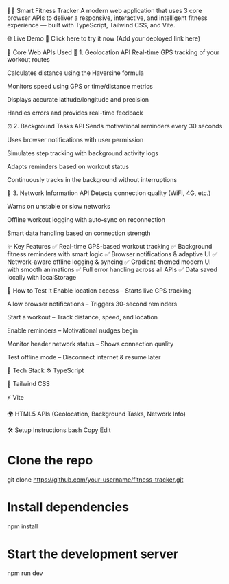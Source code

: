 🏋️‍♂️ Smart Fitness Tracker
A modern web application that uses 3 core browser APIs to deliver a responsive, interactive, and intelligent fitness experience — built with TypeScript, Tailwind CSS, and Vite.

🌐 Live Demo
🔗 Click here to try it now (Add your deployed link here)

📌 Core Web APIs Used
📍 1. Geolocation API
Real-time GPS tracking of your workout routes

Calculates distance using the Haversine formula

Monitors speed using GPS or time/distance metrics

Displays accurate latitude/longitude and precision

Handles errors and provides real-time feedback

⏰ 2. Background Tasks API
Sends motivational reminders every 30 seconds

Uses browser notifications with user permission

Simulates step tracking with background activity logs

Adapts reminders based on workout status

Continuously tracks in the background without interruptions

📶 3. Network Information API
Detects connection quality (WiFi, 4G, etc.)

Warns on unstable or slow networks

Offline workout logging with auto-sync on reconnection

Smart data handling based on connection strength

✨ Key Features
✅ Real-time GPS-based workout tracking
✅ Background fitness reminders with smart logic
✅ Browser notifications & adaptive UI
✅ Network-aware offline logging & syncing
✅ Gradient-themed modern UI with smooth animations
✅ Full error handling across all APIs
✅ Data saved locally with localStorage

🚀 How to Test It
Enable location access – Starts live GPS tracking

Allow browser notifications – Triggers 30-second reminders

Start a workout – Track distance, speed, and location

Enable reminders – Motivational nudges begin

Monitor header network status – Shows connection quality

Test offline mode – Disconnect internet & resume later

📁 Tech Stack
⚙️ TypeScript

🎨 Tailwind CSS

⚡ Vite

🌍 HTML5 APIs (Geolocation, Background Tasks, Network Info)

🛠️ Setup Instructions
bash
Copy
Edit
# Clone the repo
git clone https://github.com/your-username/fitness-tracker.git

# Install dependencies
npm install

# Start the development server
npm run dev
